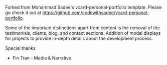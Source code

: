 Forked from Mohammad Sadee's vcard-personal-portfolio template. Please go check it out at https://github.com/codewithsadee/vcard-personal-portfolio.

Some of the important distinctions apart from content is the removal of the testimonials, clients, blog, and contact sections. Addition of modal displays for projects to provide in-depth details about the development process.

Special thanks
- Fin Tran - Media & Narrative